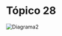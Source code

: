 # Tópico 28
![Diagrama2](https://user-images.githubusercontent.com/76070394/138625300-3fc137b5-0d9c-4a82-8a84-61064dbbc176.jpeg)
